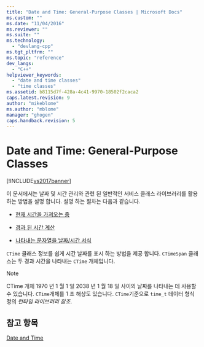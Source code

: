 ```yaml
---
title: "Date and Time: General-Purpose Classes | Microsoft Docs"
ms.custom: ""
ms.date: "11/04/2016"
ms.reviewer: ""
ms.suite: ""
ms.technology: 
  - "devlang-cpp"
ms.tgt_pltfrm: ""
ms.topic: "reference"
dev_langs: 
  - "C++"
helpviewer_keywords: 
  - "date and time classes"
  - "time classes"
ms.assetid: b8115d7f-428a-4c41-9970-18502f2caca2
caps.latest.revision: 9
author: "mikeblome"
ms.author: "mblome"
manager: "ghogen"
caps.handback.revision: 5
---
```

# Date and Time: General-Purpose Classes
[!INCLUDE[vs2017banner](../assembler/inline/includes/vs2017banner.md)]

이 문서에서는 날짜 및 시간 관리와 관련 된 일반적인 서비스 클래스 라이브러리를 활용 하는 방법을 설명 합니다.  설명 하는 절차는 다음과 같습니다.  
  
-   [현재 시간을 가져오는 중](../atl-mfc-shared/current-time-general-purpose-classes.md)  
  
-   [경과 된 시간 계산](../atl-mfc-shared/elapsed-time-general-purpose-classes.md)  
  
-   [나타내는 문자열을 날짜\/시간 서식](../atl-mfc-shared/formatting-time-values-general-purpose-classes.md)  
  
 `CTime` 클래스 정보를 쉽게 시간 날짜를 표시 하는 방법을 제공 합니다.  `CTimeSpan` 클래스는 두 경과 시간을 나타내는 `CTime` 개체입니다.  
  
> [!NOTE]
>  CTime 개체 1970 년 1 월 1 일 2038 년 1 월 18 일 사이의 날짜를 나타내는 데 사용할 수 있습니다.  `CTime`개체를 1 초 해상도 있습니다.  `CTime`기준으로 `time_t` 데이터 형식 정의  *런타임 라이브러리 참조*.  
  
## 참고 항목  
 [Date and Time](../atl-mfc-shared/date-and-time.md)